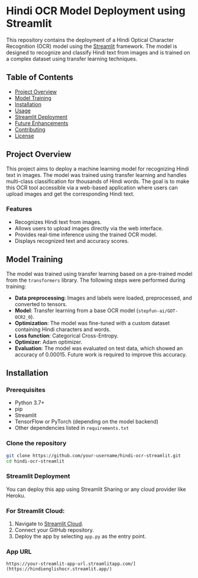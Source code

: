 # Hindi OCR Model Deployment using Streamlit

This repository contains the deployment of a Hindi Optical Character Recognition (OCR) model using the [Streamlit](https://streamlit.io/) framework. The model is designed to recognize and classify Hindi text from images and is trained on a complex dataset using transfer learning techniques.

## Table of Contents

- [Project Overview](#project-overview)
- [Model Training](#model-training)
- [Installation](#installation)
- [Usage](#usage)
- [Streamlit Deployment](#streamlit-deployment)
- [Future Enhancements](#future-enhancements)
- [Contributing](#contributing)
- [License](#license)

## Project Overview

This project aims to deploy a machine learning model for recognizing Hindi text in images. The model was trained using transfer learning and handles multi-class classification for thousands of Hindi words. The goal is to make this OCR tool accessible via a web-based application where users can upload images and get the corresponding Hindi text.

### Features

- Recognizes Hindi text from images.
- Allows users to upload images directly via the web interface.
- Provides real-time inference using the trained OCR model.
- Displays recognized text and accuracy scores.

## Model Training

The model was trained using transfer learning based on a pre-trained model from the `transformers` library. The following steps were performed during training:

- **Data preprocessing**: Images and labels were loaded, preprocessed, and converted to tensors.
- **Model**: Transfer learning from a base OCR model (`stepfun-ai/GOT-OCR2_0`).
- **Optimization**: The model was fine-tuned with a custom dataset containing Hindi characters and words.
- **Loss function**: Categorical Cross-Entropy.
- **Optimizer**: Adam optimizer.
- **Evaluation**: The model was evaluated on test data, which showed an accuracy of 0.00015. Future work is required to improve this accuracy.

## Installation

### Prerequisites

- Python 3.7+
- pip
- Streamlit
- TensorFlow or PyTorch (depending on the model backend)
- Other dependencies listed in `requirements.txt`

### Clone the repository

```bash
git clone https://github.com/your-username/hindi-ocr-streamlit.git
cd hindi-ocr-streamlit

```

### Streamlit Deployment

You can deploy this app using Streamlit Sharing or any cloud provider like Heroku.

### For Streamlit Cloud:

1. Navigate to [Streamlit Cloud](https://share.streamlit.io/).
2. Connect your GitHub repository.
3. Deploy the app by selecting `app.py` as the entry point.

### App URL

```bash[
https://your-streamlit-app-url.streamlitapp.com/](https://hindienglishocr.streamlit.app/)
